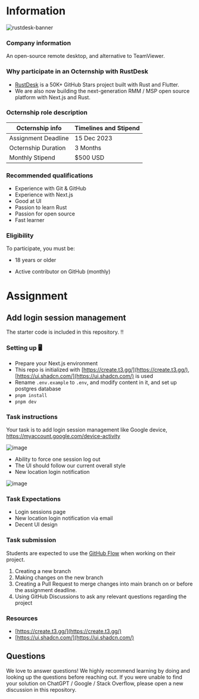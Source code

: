 # Information

![rustdesk-banner](https://user-images.githubusercontent.com/71636191/236513788-89da3f2a-6898-4e30-a12f-b5af129858c3.png)

### Company information 

An open-source remote desktop, and alternative to TeamViewer.

### Why participate in an Octernship with RustDesk

- [RustDesk](https://github.com/rustdesk/rustdesk) is a 50K+ GitHub Stars project built with Rust and Flutter.
- We are also now building the next-generation RMM / MSP open source platform with Next.js and Rust.

### Octernship role description

| Octernship info  | Timelines and Stipend |
| ------------- | ------------- |
| Assignment Deadline  | 15 Dec 2023  |
| Octernship Duration  | 3 Months  |
| Monthly Stipend  | $500 USD  |

### Recommended qualifications

- Experience with Git & GitHub
- Experience with Next.js
- Good at UI
- Passion to learn Rust
- Passion for open source
- Fast learner

### Eligibility

To participate, you must be:

* 18 years or older

* Active contributor on GitHub (monthly)

# Assignment

## Add login session management 

The starter code is included in this repository. ‼️

### Setting up 🖥️

* Prepare your Next.js environment
* This repo is initialized with [https://create.t3.gg/](https://create.t3.gg/), [https://ui.shadcn.com/](https://ui.shadcn.com/) is used
* Rename `.env.example` to `.env`, and modify content in it, and set up postgres database
* `pnpm install`
* `pnpm dev`

### Task instructions

Your task is to add login session management like Google device, https://myaccount.google.com/device-activity

![image](https://github.com/rustdesk-org/Octernships_Project/assets/71636191/523a056d-dfba-4a01-bc81-e8d01afe8bda)

- Ability to force one session log out
- The UI should follow our current overall style
- New location login notification

![image](https://github.com/rustdesk-org/Octernships_Project/assets/71636191/c1f79881-9750-42fd-a1ab-68becca9171f)


### Task Expectations

- Login sessions page
- New location login notification via email
- Decent UI design

### Task submission

Students are expected to use the [GitHub Flow](https://docs.github.com/en/get-started/quickstart/github-flow) when working on their project. 

1. Creating a new branch
2. Making changes on the new branch
3. Creating a Pull Request to merge changes into main branch on or before the assignment deadline.
3. Using GitHub Discussions to ask any relevant questions regarding the project

### Resources

* [https://create.t3.gg/](https://create.t3.gg/)
* [https://ui.shadcn.com/](https://ui.shadcn.com/)

## Questions
We love to answer questions! We highly recommend learning by doing and looking up the questions before reaching out. If you were unable to find your solution on ChatGPT / Google / Stack Overflow, please open a new discussion in this repository.

